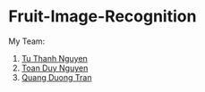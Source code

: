 # Fruit-Image-Recognition
My Team:
1. [Tu Thanh Nguyen](https://github.com/thanhtuit96)
2. [Toan Duy Nguyen](https://github.com/nguyenduytoan96)
3. [Quang Duong Tran](https://github.com/duongquang555)
